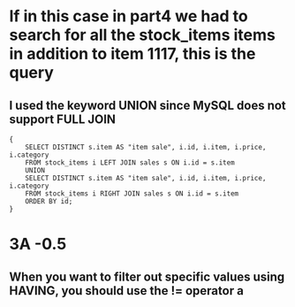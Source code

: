 # If in this case in part4 we had to search for all the stock_items items in addition to item 1117, this is the query

## I used the keyword UNION since MySQL does not support FULL JOIN

```
{
    SELECT DISTINCT s.item AS "item sale", i.id, i.item, i.price, i.category
    FROM stock_items i LEFT JOIN sales s ON i.id = s.item  
    UNION
    SELECT DISTINCT s.item AS "item sale", i.id, i.item, i.price, i.category
    FROM stock_items i RIGHT JOIN sales s ON i.id = s.item  
    ORDER BY id;
}
```

# 3A -0.5

## When you want to filter out specific values using HAVING, you should use the != operator  a